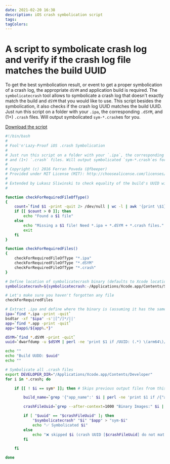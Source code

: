 ```yaml
---
date: 2021-02-20 16:38
description: iOS crash symbolication script
tags: 
tagColors: 
---
```

# A script to symbolicate crash log and verify if the crash log file matches the build UUID

To get the best symbolication result, or event to get a proper symbolication of a crash log, the appropriate `dSYM` and application build is required.
The `symbolicatecrash` tool allows to symbolicate a crash log that doesn't exactly match the build and `dSYM` that you would like to use.
This script besides the symbolication, it also checks if the crash log UUID matches the build UUID.
Just run this script on a folder with your `.ipa`, the corresponding `.dSYM`, and (1+) `.crash` files. Will output symbolicated `sym-*.crash`es for you.

[Download the script](https://gist.github.com/nonameplum/484f6a69487f912d89428a9253a14dac/archive/0eec4ccf3822dfc8fdf447b1f08dc0dcc25999a2.zip)

```bash
#!/bin/bash
#
# Fool'n'Lazy-Proof iOS .crash Symbolication
#
# Just run this script on a folder with your `.ipa`, the corresponding `.dSYM`, 
# and (1+) `.crash` files. Will output symbolicated `sym-*.crash`es for you.
#
# Copyright (c) 2016 Ferran Poveda (@fbeeper)
# Provided under MIT License (MIT): http://choosealicense.com/licenses/mit/
#
# Extended by Lukasz Sliwinski to check equality of the build's UUID with the crash logs
#

function checkForRequiredFileOfType() 
{ 
	count=`find $1 -print -quit 2> /dev/null | wc -l | awk '{print \$1}'`
	if [[ $count > 0 ]]; then
		echo "Found a $1 file"
	else
		echo "Missing a $1 file! Need *.ipa + *.dSYM + *.crash files."
		exit
	fi
}

function checkForRequiredFiles()
{
	checkForRequiredFileOfType "*.ipa"
	checkForRequiredFileOfType "*.dSYM"
	checkForRequiredFileOfType "*.crash"
}

# Define location of symbolicatecrash binary (defaults to Xcode location, but can be defined on params)
symbolicatecrash=${symbolicatecrash:-/Applications/Xcode.app/Contents/SharedFrameworks/DVTFoundation.framework/Versions/A/Resources/symbolicatecrash}

# Let's make sure you haven't forgotten any file
checkForRequiredFiles

# Extract .ipa and define where the binary is (assuming it has the same name)
ipa=`find *.ipa -print -quit`
bsdtar -xf "$ipa" -s'|[^/]*/||'
app=`find *.app -print -quit`
app="$app$/${app%.*}"

dSYM=`find *.dSYM -print -quit`
uuid=`dwarfdump -u $dSYM | perl -ne 'print $1 if /UUID: (.*) \(arm64\)/s' | cut -c 1-42 | tr -d '-' | awk '{ print tolower($0) }'`

echo ""
echo "Build UUDD: $uuid"
echo ""

# Symbolicate all .crash files
export DEVELOPER_DIR="/Applications/Xcode.app/Contents/Developer"
for i in *.crash; do

	if [[ ! $i == sym* ]]; then # Skips previous output files from this script

		build_name=`grep '{"app_name":' $i | perl -ne 'print $1 if /{"app_name":"([^"]+)","/s' | awk '{ print($0) }'`

		crashFileUuid=`grep --after-context=1000 "Binary Images:" $i | grep "$build_name arm64" | perl -ne 'print $1 if /.*<(.*)>/s' | awk '{ print($0) }'`

		if [ "$uuid" == "$crashFileUuid" ]; then
			"$symbolicatecrash" "$i" "$app" > "sym-$i"
			echo "✅ Symbolicated $i"
		else
			echo "❌ skipped $i (crash UUID [$crashFileUuid] do not match build's UUID: [$uuid]"
		fi

	fi

done
```